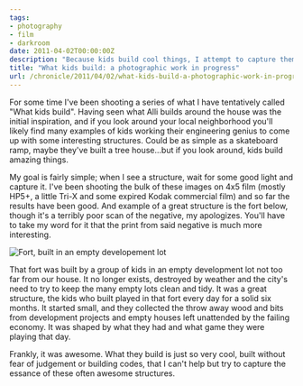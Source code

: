 ```yaml
---
tags:
- photography
- film
- darkroom
date: 2011-04-02T00:00:00Z
description: "Because kids build cool things, I attempt to capture them with 1950's film technology."
title: "What kids build: a photographic work in progress"
url: /chronicle/2011/04/02/what-kids-build-a-photographic-work-in-progress/
---
```


For some time I've been shooting a series of what I have tentatively called "What kids build".  Having seen what Alli builds around the house was the initial inspiration, and if you look around your local neighborhood you'll likely find many examples of kids working their engineering genius to come up with some interesting structures.  Could be as simple as a skateboard ramp, maybe they've built a tree house...but if you look around, kids build amazing things.

My goal is fairly simple; when I see a structure, wait for some good light and capture it. I've been shooting the bulk of these images on 4x5 film (mostly HP5+, a little Tri-X and some expired Kodak commercial film) and so far the results have been good.  And example of a great structure is the fort below, though it's a terribly poor scan of the negative, my apologizes.  You'll have to take my word for it that the print from said negative is much more interesting.

<img src="/images/blog/2011/04/MG_65941.jpg" alt="Fort, built in an empty developement lot">

That fort was built by a group of kids in an empty development lot not too far from our house.  It no longer exists, destroyed by weather and the city's need to try to keep the many empty lots clean and tidy.  It was a great structure, the kids who built played in that fort every day for a solid six months.  It started small, and they collected the throw away wood and bits from development projects and empty houses left unattended by the failing economy.  It was shaped by what they had and what game they were playing that day.

Frankly, it was awesome. What they build is just so very cool, built without fear of judgement or building codes, that I can't help but try to capture the essance of these often awesome structures.

